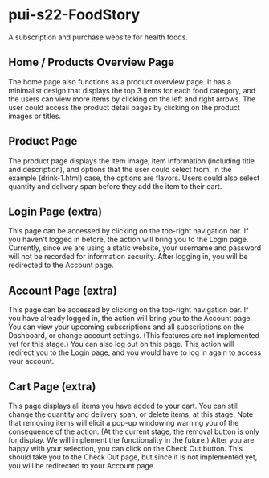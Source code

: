 # pui-s22-FoodStory
A subscription and purchase website for health foods.

## Home / Products Overview Page
The home page also functions as a product overview page. It has a minimalist design that displays the top 3 items for each food category, and the users can view more items by clicking on the left and right arrows.
The user could access the product detail pages by clicking on the product images or titles.

## Product Page
The product page displays the item image, item information (including title and description), and options that the user could select from. 
In the example (drink-1.html) case, the options are flavors.
Users could also select quantity and delivery span before they add the item to their cart.

## Login Page (extra)
This page can be accessed by clicking on the top-right navigation bar. If you haven't logged in before, the action will bring you to the Login page. 
Currently, since we are using a static website, your username and password will not be recorded for information security.
After logging in, you will be redirected to the Account page.

## Account Page (extra)
This page can be accessed by clicking on the top-right navigation bar. If you have already logged in, the action will bring you to the Account page. 
You can view your upcoming subscriptions and all subscriptions on the Dashboard, or change account settings. (This features are not implemented yet for this stage.)
You can also log out on this page. This action will redirect you to the Login page, and you would have to log in again to access your account.

## Cart Page (extra)
This page displays all items you have added to your cart.
You can still change the quantity and delivery span, or delete items, at this stage. Note that removing items will elicit a pop-up windowing warning you of the consequence of the action. (At the current stage, the removal button is only for display. We will implement the functionality in the future.)
After you are happy with your selection, you can click on the Check Out button. This should take you to the Check Out page, but since it is not implemented yet, you will be redirected to your Account page.